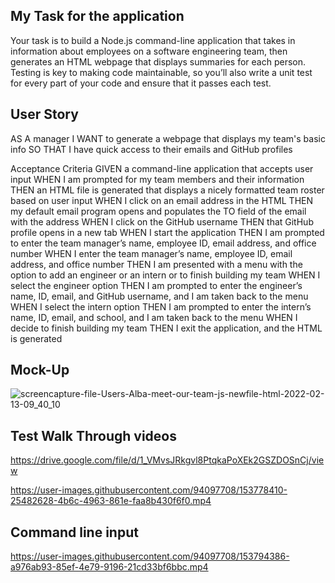 ## My  Task for the application
Your task is to build a Node.js command-line application that takes in information about employees on a software engineering team, then generates an HTML webpage that displays summaries for each person. Testing is key to making code maintainable, so you’ll also write a unit test for every part of your code and ensure that it passes each test.



## User Story
AS A manager
I WANT to generate a webpage that displays my team's basic info
SO THAT I have quick access to their emails and GitHub profiles

Acceptance Criteria
GIVEN a command-line application that accepts user input
WHEN I am prompted for my team members and their information
THEN an HTML file is generated that displays a nicely formatted team roster based on user input
WHEN I click on an email address in the HTML
THEN my default email program opens and populates the TO field of the email with the address
WHEN I click on the GitHub username
THEN that GitHub profile opens in a new tab
WHEN I start the application
THEN I am prompted to enter the team manager’s name, employee ID, email address, and office number
WHEN I enter the team manager’s name, employee ID, email address, and office number
THEN I am presented with a menu with the option to add an engineer or an intern or to finish building my team
WHEN I select the engineer option
THEN I am prompted to enter the engineer’s name, ID, email, and GitHub username, and I am taken back to the menu
WHEN I select the intern option
THEN I am prompted to enter the intern’s name, ID, email, and school, and I am taken back to the menu
WHEN I decide to finish building my team
THEN I exit the application, and the HTML is generated

## Mock-Up
![screencapture-file-Users-Alba-meet-our-team-js-newfile-html-2022-02-13-09_40_10](https://user-images.githubusercontent.com/94097708/153769857-b077a459-e1fa-4fa8-b9d1-9556b9874b66.png)

## Test Walk Through videos 
https://drive.google.com/file/d/1_VMvsJRkgvl8PtqkaPoXEk2GSZDOSnCj/view



https://user-images.githubusercontent.com/94097708/153778410-25482628-4b6c-4963-861e-faa8b430f6f0.mp4

## Command line input 


https://user-images.githubusercontent.com/94097708/153794386-a976ab93-85ef-4e79-9196-21cd33bf6bbc.mp4

